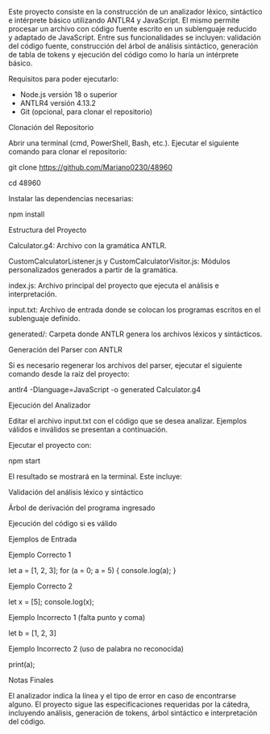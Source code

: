 Este proyecto consiste en la construcción de un analizador léxico, sintáctico e intérprete básico utilizando ANTLR4 y JavaScript.
El mismo permite procesar un archivo con código fuente escrito en un sublenguaje reducido y adaptado de JavaScript.
Entre sus funcionalidades se incluyen: validación del código fuente, construcción del árbol de análisis sintáctico, generación de tabla de tokens y ejecución del código como lo haría un intérprete básico.

Requisitos para poder ejecutarlo:

* Node.js versión 18 o superior
* ANTLR4 versión 4.13.2
* Git (opcional, para clonar el repositorio)

Clonación del Repositorio

Abrir una terminal (cmd, PowerShell, Bash, etc.).
Ejecutar el siguiente comando para clonar el repositorio:

git clone https://github.com/Mariano0230/48960

cd 48960

Instalar las dependencias necesarias:

npm install


Estructura del Proyecto


Calculator.g4: Archivo con la gramática ANTLR.

CustomCalculatorListener.js y CustomCalculatorVisitor.js: Módulos personalizados generados a partir de la gramática.

index.js: Archivo principal del proyecto que ejecuta el análisis e interpretación.

input.txt: Archivo de entrada donde se colocan los programas escritos en el sublenguaje definido.

generated/: Carpeta donde ANTLR genera los archivos léxicos y sintácticos.

Generación del Parser con ANTLR

Si es necesario regenerar los archivos del parser, ejecutar el siguiente comando desde la raíz del proyecto:

antlr4 -Dlanguage=JavaScript -o generated Calculator.g4

Ejecución del Analizador

Editar el archivo input.txt con el código que se desea analizar. Ejemplos válidos e inválidos se presentan a continuación.


Ejecutar el proyecto con:


npm start

El resultado se mostrará en la terminal. Este incluye:

Validación del análisis léxico y sintáctico

Árbol de derivación del programa ingresado

Ejecución del código si es válido

Ejemplos de Entrada

Ejemplo Correcto 1

let a = [1, 2, 3];
for (a = 0; a = 5) {
  console.log(a);
}

Ejemplo Correcto 2

let x = [5];
console.log(x);

Ejemplo Incorrecto 1 (falta punto y coma)

let b = [1, 2, 3]

Ejemplo Incorrecto 2 (uso de palabra no reconocida)

print(a);


Notas Finales


El analizador indica la línea y el tipo de error en caso de encontrarse alguno.
El proyecto sigue las especificaciones requeridas por la cátedra, incluyendo análisis, generación de tokens, árbol sintáctico e interpretación del código.
